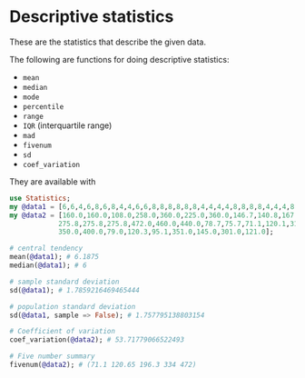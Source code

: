 # Descriptive statistics



These are the statistics that describe the given data. 

The following are functions for doing descriptive statistics:

+ `mean`
+ `median`
+ `mode`
+ `percentile`
+ `range`
+ `IQR` (interquartile range)
+ `mad`
+ `fivenum`
+ `sd`
+ `coef_variation`

They are available with 

```raku
use Statistics;
my @data1 = [6,6,4,6,8,6,8,4,4,6,6,8,8,8,8,8,8,4,4,4,4,8,8,8,8,4,4,4,8,6,8,4];
my @data2 = [160.0,160.0,108.0,258.0,360.0,225.0,360.0,146.7,140.8,167.6,167.6,
            275.8,275.8,275.8,472.0,460.0,440.0,78.7,75.7,71.1,120.1,318.0,304.0,
            350.0,400.0,79.0,120.3,95.1,351.0,145.0,301.0,121.0];

# central tendency
mean(@data1); # 6.1875
median(@data1); # 6

# sample standard deviation
sd(@data1); # 1.7859216469465444

# population standard deviation
sd(@data1, sample => False); # 1.757795138803154

# Coefficient of variation
coef_variation(@data2); # 53.71779066522493

# Five number summary
fivenum(@data2); # (71.1 120.65 196.3 334 472)
```




